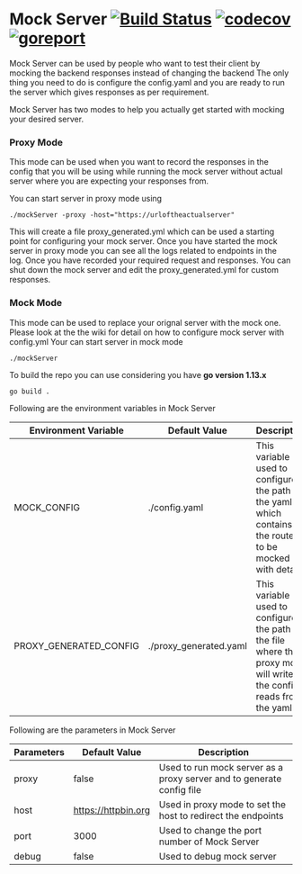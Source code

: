 # Mock Server [![Build Status](https://travis-ci.com/samtholiya/mockServer.svg?branch=master)](https://travis-ci.com/samtholiya/mockServer) [![codecov](https://codecov.io/gh/samtholiya/mockServer/branch/master/graph/badge.svg)](https://codecov.io/gh/samtholiya/mockServer) [![goreport](https://goreportcard.com/badge/github.com/samtholiya/mockServer)](https://goreportcard.com/report/github.com/samtholiya/mockServer) 

Mock Server can be used by people who want to test their client by mocking the backend responses instead of changing the backend
The only thing you need to do is configure the config.yaml and you are ready to run the server which gives responses as per requirement.

Mock Server has two modes to help you actually get started with mocking your desired server.

### Proxy Mode
This mode can be used when you want to record the responses in the config that you will be using while running the mock server without actual server where you are expecting your responses from.

You can start server in proxy mode using
```
./mockServer -proxy -host="https://urloftheactualserver"
```
This will create a file proxy_generated.yml which can be used a starting point for configuring your mock server.
Once you have started the mock server in proxy mode you can see all the logs related to endpoints in the log. Once you have recorded your required request and responses. You can shut down the mock server and edit the proxy_generated.yml for custom responses.

### Mock Mode
This mode can be used to replace your orignal server with the mock one.
Please look at the the wiki for detail on how to configure mock server with config.yml
Your can start server in mock mode
```
./mockServer
```

To build the repo you can use considering you have **go version 1.13.x**

```
go build .
```

Following are the environment variables in Mock Server <br/>

|Environment Variable|Default Value|Description|
| --- | --- | --- |
|MOCK_CONFIG|./config.yaml   |  This variable is used to configure the path of the yaml which contains the routes to be mocked with details |
|PROXY_GENERATED_CONFIG  | ./proxy_generated.yaml | This variable is used to configure the path of the file where the proxy mode will write the config it reads from the yaml. |

Following are the parameters in Mock Server <br/>

|Parameters |Default Value |Description |
| --- | --- | --- |
| proxy | false | Used to run mock server as a proxy server and to generate config file |
| host  | https://httpbin.org | Used in proxy mode to set the host to redirect the endpoints |
| port  | 3000 | Used to change the port number of Mock Server|
| debug | false | Used to debug mock server |
